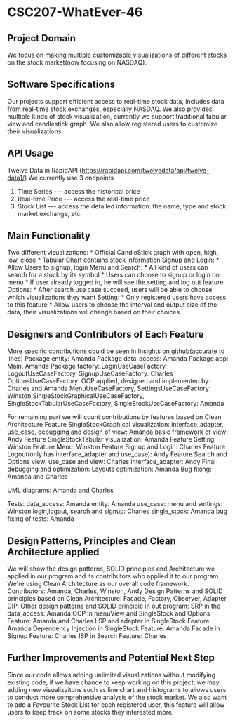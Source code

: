 # CSC207-WhatEver-46

## Project Domain
We focus on making multiple customizable visualizations of different stocks on the stock market(now focusing on NASDAQ).

## Software Specifications
Our projects support efficient access to real-time stock data, includes data from real-time stock exchanges, especially NASDAQ. We also provides multiple kinds of stock visualization, currently we support traditional tabular view and candlestick graph. We also allow registered users to customize their visualizations.

## API Usage
Twelve Data in RapidAPI (https://rapidapi.com/twelvedata/api/twelve-data1/)
We currently use 3 endpoints
1. Time Series --- access the historical price
2. Real-time Price --- access the real-time price
3. Stock List --- access the detailed information: the name, type and stock market exchange, etc.

## Main Functionality
Two different visualizations:
    * Official CandleStick graph with open, high, low, close
    * Tabular Chart contains stock information
Signup and Login:
    * Allow Users to signup, login
Menu and Search:
    * All kind of users can search for a stock by its symbol
    * Users can choose to signup or login on menu
    * If user already logged in, he will see the setting and log out feature
Options:
    * After search use case succeed, users will be able to choose which visualizations they want
Setting:
    * Only registered users have access to this feature
    * Allow users to choose the interval and output size of the data, their visualizations will change based on their choices

## Designers and Contributors of Each Feature
More specific contributions could be seen in Insights on github(accurate to lines)
Package entity: Amanda
Package data_access: Amanda
Package app: 
  Main: Amanda
  Package factory:
    LoginUseCaseFactory, LogoutUseCaseFactory, SignupUseCaseFactory: Charles
    OptionsUseCaseFactory: OCP applied, designed and implemented by: Charles and Amanda
    MenuUseCaseFactory, SettingsUseCaseFactory: Winston
    SingleStockGraphicalUseCaseFactory, SingleStockTabularUseCaseFactory, SingleStockUseCaseFactory: Amanda

For remaining part we will count contributions by features based on Clean Architecture
Feature SingleStockGraphical visualization:
  interface_adapter, use_case, debugging and design of view: Amanda
  basic framework of view: Andy
Feature SingleStockTabular visualization: Amanda
Feature Setting: Winston
Feature Menu: Winston
Feature Signup and Login: Charles
Feature Logout(only has interface_adapter and use_case): Andy
Feature Search and Options view:
  use_case and view: Charles
  interface_adapter: Andy
Final debugging and optimization:
  Layouts optimization: Amanda
  Bug fixing: Amanda and Charles

UML diagrams: Amanda and Charles

Tests:
  data_access: Amanda
  entity: Amanda
  use_case:
    menu and settings: Winston
    login,logout, search and signup: Charles
    single_stock: Amanda
  bug fixing of tests: Amanda

## Design Patterns, Principles and Clean Architecture applied
We will show the design patterns, SOLID principles and Architecture we applied in our program and its contributors who applied it to our program.
We're using Clean Architecture as our overall code framework. Contributors: Amanda, Charles, Winston, Andy
Design Patterns and SOLID principles based on Clean Architecture:
Facade, Factory, Observer, Adapter, DIP.
Other design patterns and SOLID principle in out program:
SRP in the data_access: Amanda
OCP in menuView and SingleStock and Options Feature: Amanda and Charles
LSP and adapter in SingleStock Feature: Amanda
Dependency Injection in SingleStock Feature: Amanda
Facade in Signup Feature: Charles
ISP in Search Feature: Charles

## Further Improvements and Potential Next Step
Since our code allows adding unlimited visualizations without modifying existing code, if we have chance to keep working on this project, we may adding new visualizaitons such as line chart and histograms to allows users to conduct more comprehensive analysis of the stock market.
We also want to add a Favourite Stock List for each registered user, this feature will allow users to keep track on some stocks they interested more.

  

